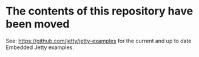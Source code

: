 # The contents of this repository have been moved

See: https://github.com/jetty/jetty-examples for the current and up to date Embedded Jetty examples.

